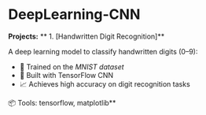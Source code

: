 # DeepLearning-CNN
**Projects:**
** 1. [Handwritten Digit Recognition]**
  
  A deep learning model to classify handwritten digits (0–9):
- 🔢 Trained on the *MNIST dataset*
- 🧠 Built with TensorFlow CNN
- 📈 Achieves high accuracy on digit recognition tasks

📦 Tools: tensorflow, matplotlib**

